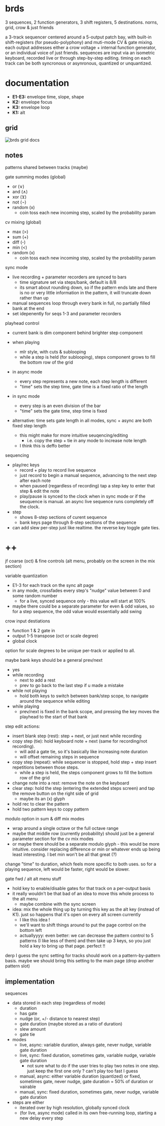 # brds

3 sequences, 2 function generators, 3 shift registers, 5 destinations. norns, grid, crow & just friends

a 3-track sequencer centered around a 5-output patch bay, with built-in shift-registers (for pseudo-polyphony) and muti-mode CV & gate mixing. each output addresses either a crow voltage + internal function generator, or an individual voice of just friends. sequences are input via an isometric keyboard, recorded live or through step-by-step editing. timing on each track can be both syncronous or asynronous, quantized or unquantized.

# documentation

- **E1-E3:** envelope time, slope, shape
- **K2:** envelope focus
- **K3:** envelope loop
- **K1:** alt

## grid

![brds grid docs](doc/brds.png)

## notes

patterns shared between tracks (maybe)

gate summing modes (global)
- or (∨)
- and (∧)
- xor (⊻)
- not (¬)
- random (x)
  - coin toss each new incoming step, scaled by the probability param

cv mixing (global)
- max (>)
- sum (+)
- diff (-)
- min (<)
- random (x)
  - coin toss each new incoming step, scaled by the probability param

sync mode
- live recording + parameter recorders are synced to bars
  - time signature set via steps/bank, default is 8/8
  - its smart about rounding down, so if the pattern ends late and there is no or very little information in the pattern, it will truncate down rather than up
- manual sequences loop through every bank in full, no partially filled bank at the end
- set idepenently for seqs 1-3 and parameter recorders

playhead control
- current bank is dim component behind brighter step component
- when playing
  - mlr style, with cuts & sublooping
  - while a step is held (for sublooping), steps component grows to fill the bottom row of the grid
- in async mode
  - every step represents a new note, each step length is different
  - "time" sets the step time, gate time is a fixed ratio of the length
- in sync mode
  - every step is an even division of the bar
  - "time" sets the gate time, step time is fixed

- alternative: time sets gate length in all modes, sync + async are both fixed step length
  - this might make for more intuitive seuqencing/editing
    - i.e. copy the step + tie in any mode to increase note length
  - I think this is deffo better

sequencing
- play/rec keys
  - record + play to record live sequence
  - just record to begin a manual sequence, advancing to the next step after each note
  - when paused (regardless of recording) tap a step key to enter that step & edit the note
  - play/pause is synced to the clock when in sync mode or if the seuquence is manual. an async live sequence runs completely off the clock.
- step
  - shows 8-step sections of curent sequence
  - bank keys page through 8-step sections of the sequence
- can add slew per-step just like realtime. the reverse key toggle gate ties.

# ++

jf coarse (oct) & fine controls (alt menu, probably on the screen in the mix section)

variable quantization
- E1-3 for each track on the sync alt page
- in any mode, crossfades every step's "nudge" value between 0 and some random number
  - for a live, synced sequence only - this value will start at 100%
- maybe there could be a separate parameter for even & odd values, so for a step sequence, the odd value would essentially add swing

crow input destiations
- function 1 & 2 gate in
- output 1-5 transpose (oct or scale degree)
- global clock

option for scale degrees to be unique per-track or applied to all.

maybe bank keys should be a general prev/next
- yes
- while recording 
  - next to add a rest
  - prev to go back to the last step if u made a mistake
- while not playing
  - hold both keys to switch between bank/step scope, to navigate around the sequence while editing
- while playing
  - prev/next is fixed in the bank scope, and pressing the key moves the playhead to the start of that bank

step edit actions:
  - insert blank step (rest): step + next, or just next while recording
  - copy step (tie): hold keyboard note + next (same for recording/not recording). 
    - will add a gate tie, so it's basically like increasing note duration
    - will offset remaining steps in sequence
  - copy step (repeat): while sequencer is stopped, hold step + step insert repetitions between those steps. 
    - while a step is held, the steps component grows to fill the bottom row of the grid
  - change note into a rest: remove the note on the keyboard
  - clear step: hold the step (entering the extended steps screen) and tap the remove button on the right side of grid 
    - maybe its an (x) glyph
  - hold rec to clear the pattern
  - hold two pattern keys to copy pattern

modulo option in sum & diff mix modes
- wrap around a single octave or the full octave range
- maybe that middle row (currently probability) should just be a general parameter section for the cv mix modes
- or maybe there should be a separate modulo glyph - this would be more intuitive. consider replacing difference or min or whatever ends up being least interesting. I bet min won't be all that great (?)

change "time" to duration, which feels more specific to both uses. so for a playing sequence, left would be faster, right would be slower.

gate fwd / alt alt menu stuff
- hold key to enable/disable gates for that track on a per-output basis
- it really wouldn't be that bad of an idea to move this whole process to the alt menu
  - maybe combine with the sync screen
- idea: mix the whole thing up by turning this key as the alt key (instead of K1). just so happens that it's open on every alt screen currently
  - I like this idea !
  - we'll want to shift things around to put the page control on the bottom left
  - actuallyyyy: even better: we can decrease the pattern control to 5 patterns (I like less of them) and then take up 3 keys, so you just hold a key to bring up that page. perfect !!

derp I guess the sync setting for tracks should work on a pattern-by-pattern basis. maybe we should bring this setting to the main page (drop another pattern slot)

## implementation

sequences
- data stored in each step (regardless of mode)
  - duration
  - has gate
  - nudge (or, +/- distance to nearest step)
  - gate duration (maybe stored as a ratio of duration)
  - slew amount
  - gate tie
- modes
  - live, async: variable duration, always gate, never nudge, variable gate duration
  - live, sync: fixed duration, sometimes gate, variable nudge, variable gate duration
    - not sure what to do if the user tries to play two notes in one step. just keep the first one only ? can't play too fast I guess
  - manual, async: either variable duration (quantized) or fixed, sometimes gate, never nudge, gate duration = 50% of duration or vairable
  - manual, sync: fixed duration, sometimes gate, never nudge, variable gate duration
- steps are either
  - iterated over by high resolution, globally synced clock
  - (for live, async mode) called in its own free-running loop, starting a new delay every step
